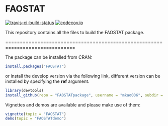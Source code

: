 FAOSTAT
=======
[![travis-ci-build-status](https://travis-ci.org/mkao006/FAOSTATpackage.svg?branch=master)](https://travis-ci.org/mkao006/FAOSTATpackage)
[![codecov.io](https://codecov.io/github/mkao006/FAOSTATpackage/coverage.svg?branch=master)](https://codecov.io/github/mkao006/FAOSTATpackage?branch=master)

This repository contains all the files to build the FAOSTAT package.

==============================================================================

The package can be installed from CRAN:

```r
install.packages("FAOSTAT")
```

or install the develop version via the following link, different
version can be installed by specifying the **ref** argument.

```r
library(devtools)
install_github(repo = "FAOSTATpackage", username = "mkao006", subdir = "FAOSTAT")
```

Vignettes and demos are available and please make use of them:

```r
vignette(topic = "FAOSTAT")
demo(topic = "FAOSTATdemo")
```